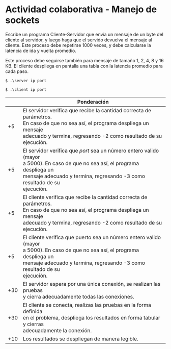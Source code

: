 # Actividad colaborativa - Manejo de sockets
Escribe un programa Cliente-Servidor que envía un mensaje de un byte del cliente al servidor, y luego haga que el servido devuelva el mensaje al cliente. Este proceso debe repetirse 1000 veces, y debe calcularse la latencia de ida y vuelta promedio.

Este proceso debe seguirse también para mensaje de tamaño 1, 2, 4, 8 y 16 KB. El cliente despliega en pantalla una tabla con la latencia promedio para cada paso.

```
$ .\server ip port
```

```
$ .\client ip port
```

|     | Ponderación                                                                                                                                                                                                           |
|-----|-----------------------------------------------------------------------------------------------------------------------------------------------------------------------------------------------------------------------|
| +5  | El servidor verifica que recibe la cantidad correcta de parámetros.<br>En caso de que no sea así, el programa despliega un mensaje <br>adecuado y termina, regresando -2 como resultado de su ejecución.              |
| +5  | El servidor verifica que *port* sea un número entero valido (mayor <br>a 5000). En caso de que no sea así, el programa despliega un <br>mensaje adecuado y termina, regresando -3 como resultado de su <br>ejecución. |
| +5  | El cliente verifica que recibe la cantidad correcta de parámetros. <br>En caso de que no sea así, el programa despliega un mensaje <br>adecuado y termina, regresando -2 como resultado de su ejecución.              |
| +5  | El cliente verifica que puerto sea un número entero valido (mayor <br>a 5000). En caso de que no sea así, el programa despliega un <br>mensaje adecuado y termina, regresando -3 como resultado de su <br>ejecución.  |
| +30 | El servidor espera por una única conexión, se realizan las pruebas <br>y cierra adecuadamente todas las conexiones.                                                                                                   |
| +30 | El cliente se conecta, realizas las pruebas en la forma definida <br>en el problema, despliega los resultados en forma tabular y cierras <br>adecuadamente la conexión.                                               |
| +10 | Los resultados se despliegan de manera legible.                                                                                                                                                                       |